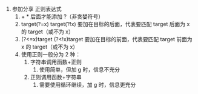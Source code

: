 1. 参加分享 正则表达式
    1. \+ \* 后面才能添加 ?（非贪婪符号）
    2. target(?=x) target(?!x) 要加在目标的后面，代表要匹配 target 后面为 x 的 target（或不为 x）
    3. (?<=x)target (?<!x)target 要加在目标的前面，代表要匹配 target 前面为 x 的 target（或不为 x）
    4. 使用正则一般分为 2 种：
        1. 字符串调用函数+正则
            1. 使用简单，但加 g 时，信息不充分
        2. 正则调用函数+字符串
            1. 需要使用循环继续，加 g 时，信息更充分
